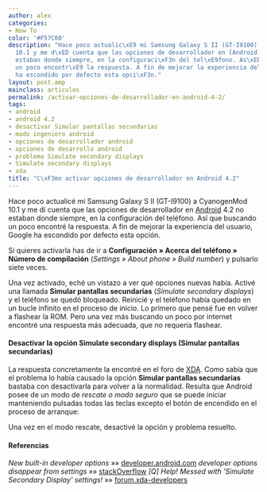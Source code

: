 ```yaml
---
author: alex
categories:
- How To
color: '#F57C00'
description: "Hace poco actualic\xE9 mi Samsung Galaxy S II (GT-I9100) a CyanogenMod
  10.1 y me d\xED cuenta que las opciones de desarrollador en [Android][1] 4.2 no
  estaban donde siempre, en la configuraci\xF3n del tel\xE9fono. As\xED que buscando
  un poco encontr\xE9 la respuesta. A fin de mejorar la experiencia del usuario, Google
  ha escondido por defecto esta opci\xF3n."
layout: post.amp
mainclass: articulos
permalink: /activar-opciones-de-desarrollador-en-android-4-2/
tags:
- android
- android 4.2
- desactivar Simular pantallas secundarias
- modo ingeniero android
- opciones de desarrollador android
- opciones de desarrollo android
- problema Simulate secondary displays
- Simulate secondary displays
- xda
title: "C\xF3mo activar opciones de desarrollador en Android 4.2"
---
```


Hace poco actualicé mi Samsung Galaxy S II (GT-I9100) a CyanogenMod 10.1 y me dí cuenta que las opciones de desarrollador en [Android][1] 4.2 no estaban donde siempre, en la configuración del teléfono. Así que buscando un poco encontré la respuesta. A fin de mejorar la experiencia del usuario, Google ha escondido por defecto esta opción.

<!--more-->


Si quieres activarla has de ir a **Configuración » Acerca del teléfono » Número de compilación** (*Settings » About phone » Build number*) y pulsarlo siete veces.

Una vez activado, eché un vistazo a ver qué opciones nuevas había. Activé una llamada **Simular pantallas secundarias** (*Simulate secondary displays*) y el teléfono se quedó bloqueado. Reinicié y el teléfono había quedado en un bucle infinito en el proceso de inicio. Lo primero que pensé fue en volver a flashear la ROM. Pero una vez más buscando un poco por internet encontré una respuesta más adecuada, que no requería flashear.

#### Desactivar la opción Simulate secondary displays (Simular pantallas secundarias)

La respuesta concretamente la encontré en el foro de [XDA][2]. Como sabía que el problema lo había causado la opción **Simular pantallas secundarias** bastaba con desactivarla para volver a la normalidad. Resulta que Android posee de un modo de *rescate o modo seguro* que se puede iniciar manteniendo pulsadas todas las teclas excepto el botón de encendido en el proceso de arranque:

<amp-img on="tap:lightbox1" role="button" tabindex="0" layout="responsive" src="/img/2013/03/Screenshot_2013-03-03-13-48-30.png" alt="Safe Mode in Android o Modo rescate en Android" width="480px" height="800px" />

Una vez en el modo rescate, desactivé la opción y problema resuelto.

#### Referencias

*New built-in developer options* »» <a href="http://developer.android.com/about/versions/jelly-bean.html#42-dev-options" target="_blank">developer.android.com</a>
*developer options disappear from settings* »» <a href="http://stackoverflow.com/questions/13558969/developer-options-disappear-from-settings" target="_blank">stackOverflow</a>
*&#091;Q&#93; Help! Messed with 'Simulate Secondary Display' settings!* »» <a href="http://forum.xda-developers.com/showthread.php?t=2076180" target="_blank">forum.xda-developers</a>



 [1]: https://elbauldelprogramador.com/android
 [2]: https://elbauldelprogramador.com/xda